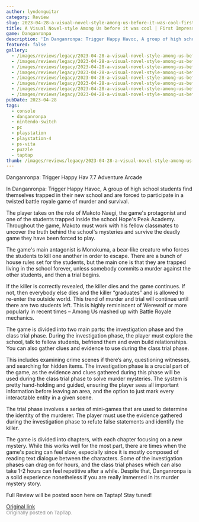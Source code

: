 ```yaml
---
author: lyndonguitar
category: Review
slug: 2023-04-28-a-visual-novel-style-among-us-before-it-was-cool-first-impressions-danganronpa
title: A Visual Novel-style Among Us before it was cool | First Impressions - Danganronpa
game: Danganronpa
description: 'In Danganronpa: Trigger Happy Havoc, A group of high school students find themselves trapped in their new school and are forced to participate in a twisted battle royale game of murder and survival.'
featured: false
gallery:
  - /images/reviews/legacy/2023-04-28-a-visual-novel-style-among-us-before-it-was-cool--first-impressions---danganronpa-0.avif
  - /images/reviews/legacy/2023-04-28-a-visual-novel-style-among-us-before-it-was-cool--first-impressions---danganronpa-1.avif
  - /images/reviews/legacy/2023-04-28-a-visual-novel-style-among-us-before-it-was-cool--first-impressions---danganronpa-2.avif
  - /images/reviews/legacy/2023-04-28-a-visual-novel-style-among-us-before-it-was-cool--first-impressions---danganronpa-3.avif
  - /images/reviews/legacy/2023-04-28-a-visual-novel-style-among-us-before-it-was-cool--first-impressions---danganronpa-4.avif
  - /images/reviews/legacy/2023-04-28-a-visual-novel-style-among-us-before-it-was-cool--first-impressions---danganronpa-5.avif
  - /images/reviews/legacy/2023-04-28-a-visual-novel-style-among-us-before-it-was-cool--first-impressions---danganronpa-6.avif
  - /images/reviews/legacy/2023-04-28-a-visual-novel-style-among-us-before-it-was-cool--first-impressions---danganronpa-7.avif
pubDate: 2023-04-28
tags:
  - console
  - danganronpa
  - nintendo-switch
  - pc
  - playstation
  - playstation-4
  - ps-vita
  - puzzle
  - taptap
thumb: /images/reviews/legacy/2023-04-28-a-visual-novel-style-among-us-before-it-was-cool--first-impressions---danganronpa-0.avif
---
```


Danganronpa: Trigger Happy Hav
7.7
Adventure
Arcade

In Danganronpa: Trigger Happy Havoc, A group of high school students find themselves trapped in their new school and are forced to participate in a twisted battle royale game of murder and survival.

The player takes on the role of Makoto Naegi, the game's protagonist and one of the students trapped inside the school Hope's Peak Academy. Throughout the game, Makoto must work with his fellow classmates to uncover the truth behind the school's mysteries and survive the deadly game they have been forced to play.

The game's main antagonist is Monokuma, a bear-like creature who forces the students to kill one another in order to escape. There are a bunch of house rules set for the students, but the main one is that they are trapped living in the school forever, unless somebody commits a murder against the other students, and then a trial begins.

If the killer is correctly revealed, the killer dies and the game continues. If not, then everybody else dies and the killer “graduates” and is allowed to re-enter the outside world. This trend of murder and trial will continue until  there are two students left. This is highly reminiscent of Werewolf or more popularly in recent times – Among Us mashed up with Battle Royale mechanics.

The game is divided into two main parts: the investigation phase and the class trial phase. During the investigation phase, the player must explore the school, talk to fellow students, befriend them and even build relationships. You can also gather clues and evidence to use during the class trial phase.

This includes examining crime scenes if there’s any, questioning witnesses, and searching for hidden items. The investigation phase is a crucial part of the game, as the evidence and clues gathered during this phase will be used during the class trial phase to solve murder mysteries. The system is pretty hand-holding and guided, ensuring the player sees all important information before leaving an area, and the option to just mark every interactable entity in a given scene.

The trial phase involves a series of mini-games that are used to determine the identity of the murderer. The player must use the evidence gathered during the investigation phase to refute false statements and identify the killer.

The game is divided into chapters, with each chapter focusing on a new mystery. While this works well for the most part, there are times when the game's pacing can feel slow, especially since it is mostly composed of reading text dialogue between the characters. Some of the investigation phases can drag on for hours, and the class trial phases which can also take 1-2 hours can feel repetitive after a while. Despite that, Danganronpa is a solid experience nonetheless if you are really immersed in its murder mystery story.

Full Review will be posted soon here on Taptap! Stay tuned!

[Original link](https://www.taptap.io/post/5271218)<br><span style="font-size: 0.95em; color: #888;">Originally posted on TapTap.</span>
